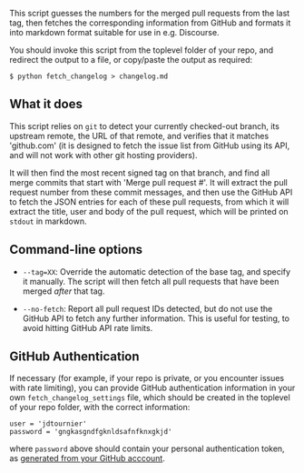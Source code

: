 This script guesses the numbers for the merged pull requests 
from the last tag, then fetches the corresponding information 
from GitHub and formats it into markdown format suitable for 
use in e.g. Discourse.

You should invoke this script from the toplevel folder of your repo, and
redirect the output to a file, or copy/paste the output as required:
```
$ python fetch_changelog > changelog.md
```

## What it does

This script relies on `git` to detect your currently checked-out branch, its
upstream remote, the URL of that remote, and verifies that it matches
'github.com' (it is designed to fetch the issue list from GitHub using its API,
and will not work with other git hosting providers). 

It will then find the most recent signed tag on that branch, and find all merge
commits that start with 'Merge pull request #'. It will extract the pull
request number from these commit messages, and then use the GitHub API to fetch
the JSON entries for each of these pull requests, from which it will extract
the title, user and body of the pull request, which will be printed on `stdout`
in markdown.

## Command-line options

- `--tag=XX`:
  Override the automatic detection of the base tag, and specify it manually.
  The script will then fetch all pull requests that have been merged *after*
  that tag.

- `--no-fetch`:
  Report all pull request IDs detected, but do not use the GitHub API to fetch
  any further information. This is useful for testing, to avoid hitting GitHub
  API rate limits.

## GitHub Authentication

If necessary (for example, if your repo is private, or you encounter issues with
rate limiting), you can provide GitHub authentication information in your own
`fetch_changelog_settings` file, which should be created in the toplevel of
your repo folder, with the correct information:
```
user = 'jdtournier'
password = 'gngkasgndfgknldsafnfknxgkjd'
```
where `password` above should contain your personal authentication token, as
[generated from your GitHub acccount](https://github.com/settings/tokens). 

